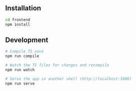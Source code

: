 ## Installation

```bash
cd frontend
npm install
```

## Development

```bash
# Compile TS once
npm run compile

# Watch the TS files for changes and recompile
npm run watch

# Serve the app in another shell (http://localhost:3000)
npm run serve
```